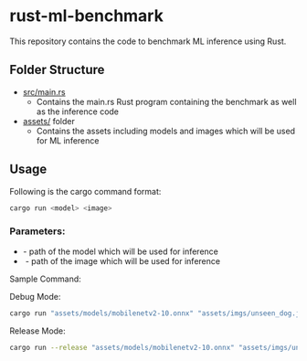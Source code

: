 # rust-ml-benchmark

This repository contains the code to benchmark ML inference using Rust.


## Folder Structure

- [src/main.rs](src/main.rs) 
    - Contains the main.rs Rust program containing the benchmark as well as the inference code
- [assets/](assets/) folder
    - Contains the assets including models and images which will be used for ML inference

## Usage

Following is the cargo command format:

```bash
cargo run <model> <image>
```

### Parameters:
- <model> 
    - path of the model which will be used for inference

- <image>
    - path of the image which will be used for inference

Sample Command:

Debug Mode:
```bash
cargo run "assets/models/mobilenetv2-10.onnx" "assets/imgs/unseen_dog.jpg"
```

Release Mode:
```bash
cargo run --release "assets/models/mobilenetv2-10.onnx" "assets/imgs/unseen_dog.jpg"
```